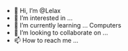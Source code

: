 - 👋 Hi, I’m @Lelax
- 👀 I’m interested in ...
- 🌱 I’m currently learning ... Computers
- 💞️ I’m looking to collaborate on ...
- 📫 How to reach me ...
